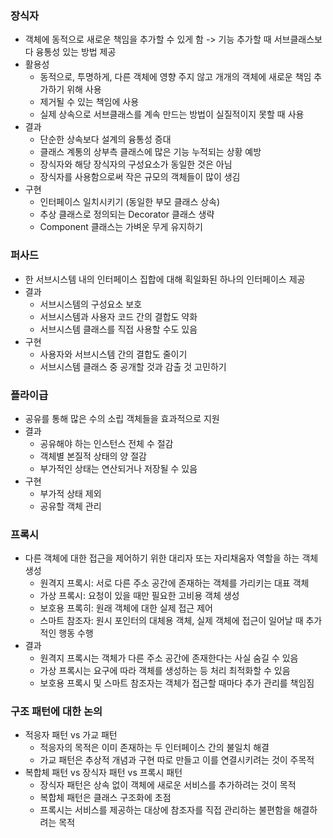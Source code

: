### 장식자
- 객체에 동적으로 새로운 책임을 추가할 수 있게 함 -> 기능 추가할 때 서브클래스보다 융통성 있는 방법 제공
- 활용성
  - 동적으로, 투명하게, 다른 객체에 영향 주지 않고 개개의 객체에 새로운 책임 추가하기 위해 사용
  - 제거될 수 있는 책임에 사용
  - 실제 상속으로 서브클래스를 계속 만드는 방법이 실질적이지 못할 때 사용
- 결과
  - 단순한 상속보다 설계의 융통성 증대
  - 클래스 계통의 상부측 클래스에 많은 기능 누적되는 상황 예방
  - 장식자와 해당 장식자의 구성요소가 동일한 것은 아님
  - 장식자를 사용함으로써 작은 규모의 객체들이 많이 생김
- 구현
  - 인터페이스 일치시키기 (동일한 부모 클래스 상속)
  - 추상 클래스로 정의되는 Decorator 클래스 생략
  - Component 클래스는 가벼운 무게 유지하기
  
### 퍼사드
- 한 서브시스템 내의 인터페이스 집합에 대해 획일화된 하나의 인터페이스 제공
- 결과
  - 서브시스템의 구성요소 보호
  - 서브시스템과 사용자 코드 간의 결합도 약화
  - 서브시스템 클래스를 직접 사용할 수도 있음
- 구현
  - 사용자와 서브시스템 간의 결합도 줄이기
  - 서브시스템 클래스 중 공개할 것과 감출 것 고민하기
  
### 플라이급
- 공유를 통해 많은 수의 소립 객체들을 효과적으로 지원
- 결과
  - 공유해야 하는 인스턴스 전체 수 절감
  - 객체별 본질적 상태의 양 절감
  - 부가적인 상태는 연산되거나 저장될 수 있음
- 구현
  - 부가적 상태 제외
  - 공유할 객체 관리

### 프록시
- 다른 객체에 대한 접근을 제어하기 위한 대리자 또는 자리채움자 역할을 하는 객체 생성
  - 원격지 프록시: 서로 다른 주소 공간에 존재하는 객체를 가리키는 대표 객체
  - 가상 프록시: 요청이 있을 때만 필요한 고비용 객체 생성
  - 보호용 프록히: 원래 객체에 대한 실제 접근 제어
  - 스마트 참조자: 원시 포인터의 대체용 객체, 실제 객체에 접근이 일어날 때 추가적인 행동 수행
- 결과
  - 원격지 프록시는 객체가 다른 주소 공간에 존재한다는 사실 숨길 수 있음
  - 가상 프록시는 요구에 따라 객체를 생성하는 등 처리 최적화할 수 있음
  - 보호용 프록시 및 스마트 참조자는 객체가 접근할 때마다 추가 관리를 책임짐


### 구조 패턴에 대한 논의
- 적응자 패턴 vs 가교 패턴
  - 적응자의 목적은 이미 존재하는 두 인터페이스 간의 불일치 해결
  - 가교 패턴은 추상적 개념과 구현 따로 만들고 이를 연결시키려는 것이 주목적
- 복합체 패턴 vs 장식자 패턴 vs 프록시 패턴
  - 장식자 패턴은 상속 없이 객체에 새로운 서비스를 추가하려는 것이 목적
  - 복합체 패턴은 클래스 구조화에 초점
  - 프록시는 서비스를 제공하는 대상에 참조자를 직접 관리하는 불편함을 해결하려는 목적